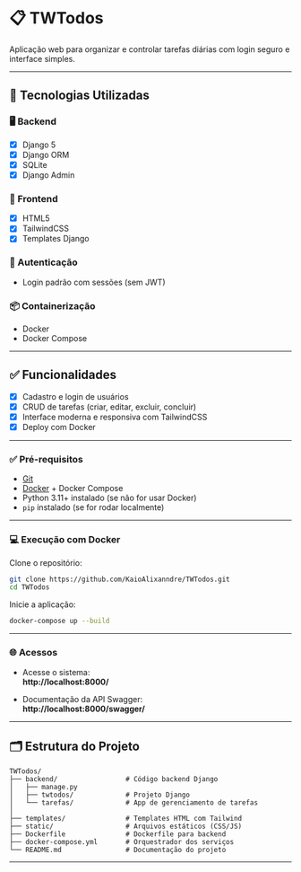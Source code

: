 # 📋 TWTodos

Aplicação web para organizar e controlar tarefas diárias com login seguro e interface simples.

---

## 🧰 Tecnologias Utilizadas

### 🖥️ Backend
- [x] Django 5
- [x] Django ORM
- [x] SQLite 
- [x] Django Admin

### 🎨 Frontend
- [x] HTML5
- [x] TailwindCSS
- [x] Templates Django

### 🔐 Autenticação
- Login padrão com sessões (sem JWT)

### 📦 Containerização
- Docker
- Docker Compose

---

## ✅ Funcionalidades

- [x] Cadastro e login de usuários
- [x] CRUD de tarefas (criar, editar, excluir, concluir)
- [x] Interface moderna e responsiva com TailwindCSS
- [x] Deploy com Docker

---

### ✅ Pré-requisitos

- [Git](https://git-scm.com/)
- [Docker](https://www.docker.com/) + Docker Compose
- Python 3.11+ instalado (se não for usar Docker)
- `pip` instalado (se for rodar localmente)

---

### 💻 Execução com Docker

Clone o repositório:

```bash
git clone https://github.com/KaioAlixanndre/TWTodos.git
cd TWTodos
```

Inicie a aplicação:

```bash
docker-compose up --build
```

---

### 🌐 Acessos

- Acesse o sistema:  
  **http://localhost:8000/**

- Documentação da API Swagger:  
  **http://localhost:8000/swagger/**

---

## 🗂️ Estrutura do Projeto

```
TWTodos/
├── backend/                 # Código backend Django
│   ├── manage.py
│   ├── twtodos/             # Projeto Django
│   └── tarefas/             # App de gerenciamento de tarefas
│
├── templates/               # Templates HTML com Tailwind
├── static/                  # Arquivos estáticos (CSS/JS)
├── Dockerfile               # Dockerfile para backend
├── docker-compose.yml       # Orquestrador dos serviços
└── README.md                # Documentação do projeto
```

---
